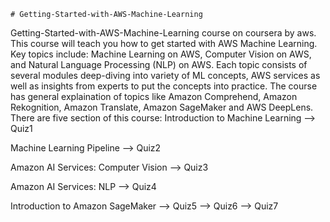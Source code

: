 `# Getting-Started-with-AWS-Machine-Learning`

Getting-Started-with-AWS-Machine-Learning course on coursera by aws.
This course will teach you how to get started with AWS Machine Learning. 
Key topics include: Machine Learning on AWS, Computer Vision on AWS, and Natural Language Processing (NLP) on AWS. 
Each topic consists of several modules deep-diving into variety of ML concepts, AWS services as well as insights from experts to put the concepts into practice.
The course has general explaination of topics like  Amazon Comprehend, Amazon Rekognition, Amazon Translate, Amazon SageMaker and AWS DeepLens.
There are five section of this course:
Introduction to Machine Learning
--> Quiz1

Machine Learning Pipeline
--> Quiz2

Amazon AI Services: Computer Vision
--> Quiz3

Amazon AI Services: NLP
--> Quiz4

Introduction to Amazon SageMaker
--> Quiz5
--> Quiz6
--> Quiz7
